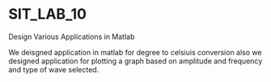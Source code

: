 # SIT_LAB_10
Design Various Applications in Matlab 

We deisgned application in matlab for degree to celsiuis conversion also we designed application for plotting a graph based on amplitude and frequency and type of wave selected.
 
